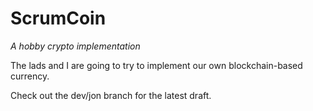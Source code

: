 # ScrumCoin
*A hobby crypto implementation*

The lads and I are going to try to implement our own blockchain-based currency.

Check out the dev/jon branch for the latest draft. 
